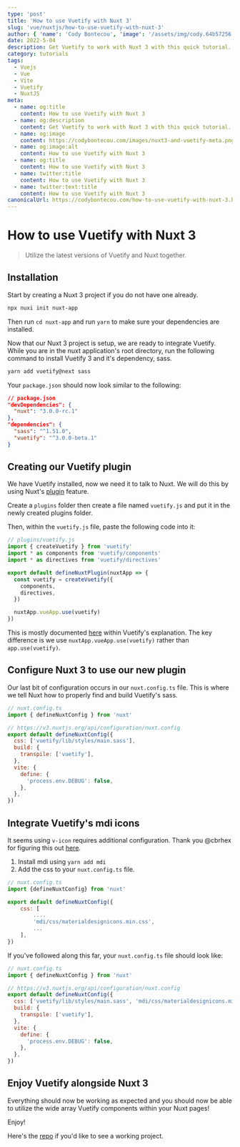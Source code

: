 ```yaml
---
type: 'post'
title: 'How to use Vuetify with Nuxt 3'
slug: 'vue/nuxtjs/how-to-use-vuetify-with-nuxt-3'
author: { 'name': 'Cody Bontecou', 'image': '/assets/img/cody.64b57256.jpg' }
date: 2022-5-04
description: Get Vuetify to work with Nuxt 3 with this quick tutorial.
category: tutorials
tags:
  - Vuejs
  - Vue
  - Vite
  - Vuetify
  - NuxtJS
meta:
  - name: og:title
    content: How to use Vuetify with Nuxt 3
  - name: og:description
    content: Get Vuetify to work with Nuxt 3 with this quick tutorial.
  - name: og:image
    content: https://codybontecou.com/images/nuxt3-and-vuetify-meta.png
  - name: og:image:alt
    content: How to use Vuetify with Nuxt 3
  - name: og:title
    content: How to use Vuetify with Nuxt 3
  - name: twitter:title
    content: How to use Vuetify with Nuxt 3
  - name: twitter:text:title
    content: How to use Vuetify with Nuxt 3
canonicalUrl: https://codybontecou.com/how-to-use-vuetify-with-nuxt-3.html
---
```


# How to use Vuetify with Nuxt 3

> Utilize the latest versions of Vuetify and Nuxt together.

<HeaderMeta :author=$frontmatter.author :date=$frontmatter.date />

## Installation

Start by creating a Nuxt 3 project if you do not have one already.

```bash
npx nuxi init nuxt-app
```

Then run `cd nuxt-app` and run `yarn` to make sure your dependencies are installed.

Now that our Nuxt 3 project is setup, we are ready to integrate Vuetify. While you are in the nuxt application's root directory, run the following command to install Vuetify 3 and it's dependency, sass.

```bash
yarn add vuetify@next sass
```

Your `package.json` should now look similar to the following:

```json
// package.json
"devDependencies": {
  "nuxt": "3.0.0-rc.1"
},
"dependencies": {
  "sass": "^1.51.0",
  "vuetify": "^3.0.0-beta.1"
}
```

## Creating our Vuetify plugin

We have Vuetify installed, now we need it to talk to Nuxt. We will do this by using Nuxt's [plugin](https://v3.nuxtjs.org/guide/directory-structure/plugins/) feature.

Create a `plugins` folder then create a file named `vuetify.js` and put it in the newly created plugins folder.

Then, within the `vuetify.js` file, paste the following code into it:

```js
// plugins/vuetify.js
import { createVuetify } from 'vuetify'
import * as components from 'vuetify/components'
import * as directives from 'vuetify/directives'

export default defineNuxtPlugin(nuxtApp => {
  const vuetify = createVuetify({
    components,
    directives,
  })

  nuxtApp.vueApp.use(vuetify)
})
```

This is mostly documented [here](https://next.vuetifyjs.com/en/getting-started/installation/#usage) within Vuetify's explanation. The key difference is we use `nuxtApp.vueApp.use(vuetify)` rather than `app.use(vuetify)`.

## Configure Nuxt 3 to use our new plugin

Our last bit of configuration occurs in our `nuxt.config.ts` file. This is where we tell Nuxt how to properly find and build Vuetify's sass.

```js
// nuxt.config.ts
import { defineNuxtConfig } from 'nuxt'

// https://v3.nuxtjs.org/api/configuration/nuxt.config
export default defineNuxtConfig({
  css: ['vuetify/lib/styles/main.sass'],
  build: {
    transpile: ['vuetify'],
  },
  vite: {
    define: {
      'process.env.DEBUG': false,
    },
  },
})
```

## Integrate Vuetify's mdi icons

It seems using `v-icon` requires additional configuration. Thank you @cbrhex for figuring this out [here](https://github.com/nuxt/framework/discussions/1183#discussioncomment-2682117).

1. Install mdi using `yarn add mdi`
2. Add the css to your `nuxt.config.ts` file.

```js
// nuxt.config.ts
import {defineNuxtConfig} from 'nuxt'

export default defineNuxtConfig({
    css: [
        ....
        'mdi/css/materialdesignicons.min.css',
        ...
    ],
})
```

If you've followed along this far, your `nuxt.config.ts` file should look like:

```js
// nuxt.config.ts
import { defineNuxtConfig } from 'nuxt'

// https://v3.nuxtjs.org/api/configuration/nuxt.config
export default defineNuxtConfig({
  css: ['vuetify/lib/styles/main.sass', 'mdi/css/materialdesignicons.min.css'],
  build: {
    transpile: ['vuetify'],
  },
  vite: {
    define: {
      'process.env.DEBUG': false,
    },
  },
})
```

## Enjoy Vuetify alongside Nuxt 3

Everything should now be working as expected and you should now be able to utilize the wide array Vuetify components within your Nuxt pages!

Enjoy!

Here's the [repo](https://github.com/CodyBontecou/nuxt3-and-vuetify) if you'd like to see a working project.

<SimpleNewsletter />
<Post />
